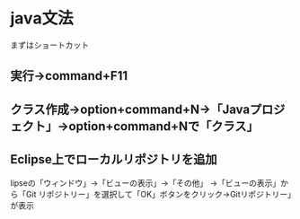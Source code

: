 # java文法

まずはショートカット

## 実行→command+F11
## クラス作成→option+command+N→「Javaプロジェクト」→option+command+Nで「クラス」

## Eclipse上でローカルリポジトリを追加
lipseの「ウィンドウ」→「ビューの表示」→「その他」
                         →「ビューの表示」から「Git リポジトリー」を選択して「OK」ボタンをクリック→Gitリポジトリー」が表示
                         
